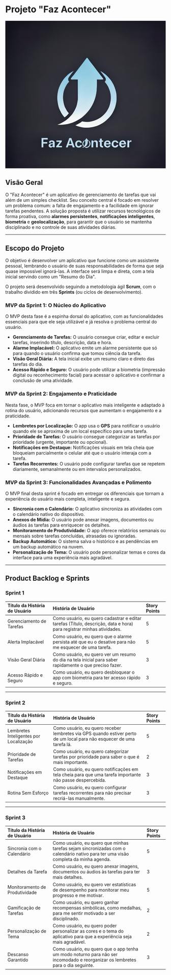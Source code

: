 # Projeto "Faz Acontecer"


![Logo do Projeto](mgt/faz-acontecer-logo.png)

## Visão Geral

O "Faz Acontecer" é um aplicativo de gerenciamento de tarefas que vai além de um simples checklist. Seu conceito central é focado em resolver um problema comum: a falta de engajamento e a facilidade em ignorar tarefas pendentes. A solução proposta é utilizar recursos tecnológicos de forma proativa, como **alarmes persistentes**, **notificações inteligentes**, **biometria** e **geolocalização**, para garantir que o usuário se mantenha disciplinado e no controle de suas atividades diárias.

---


## Escopo do Projeto

O objetivo é desenvolver um aplicativo que funcione como um assistente pessoal, lembrando o usuário de suas responsabilidades de forma que seja quase impossível ignorá-las. A interface será limpa e direta, com a tela inicial servindo como um "Resumo do Dia".

O projeto será desenvolvido seguindo a metodologia ágil **Scrum**, com o trabalho dividido em três **Sprints** (ou ciclos de desenvolvimento).

### **MVP da Sprint 1: O Núcleo do Aplicativo**

O MVP desta fase é a espinha dorsal do aplicativo, com as funcionalidades essenciais para que ele seja utilizável e já resolva o problema central do usuário.

* **Gerenciamento de Tarefas:** O usuário consegue criar, editar e excluir tarefas, inserindo título, descrição, data e hora.
* **Alarme Implacável:** O aplicativo emite um alarme persistente que só para quando o usuário confirma que tomou ciência da tarefa.
* **Visão Geral Diária:** A tela inicial exibe um resumo claro e direto das tarefas do dia.
* **Acesso Rápido e Seguro:** O usuário pode utilizar a biometria (impressão digital ou reconhecimento facial) para acessar o aplicativo e confirmar a conclusão de uma atividade.

### **MVP da Sprint 2: Engajamento e Praticidade**

Nesta fase, o MVP foca em tornar o aplicativo mais inteligente e adaptado à rotina do usuário, adicionando recursos que aumentam o engajamento e a praticidade.

* **Lembretes por Localização:** O app usa o **GPS** para notificar o usuário quando ele se aproxima de um local específico para uma tarefa.
* **Prioridade de Tarefas:** O usuário consegue categorizar as tarefas por prioridade (urgente, importante ou opcional).
* **Notificações em Destaque:** Notificações visuais em tela cheia que bloqueiam parcialmente o celular até que o usuário interaja com a tarefa.
* **Tarefas Recorrentes:** O usuário pode configurar tarefas que se repetem diariamente, semanalmente ou em intervalos personalizados.

### **MVP da Sprint 3: Funcionalidades Avançadas e Polimento**

O MVP final desta sprint é focado em entregar os diferenciais que tornam a experiência do usuário mais completa, inteligente e segura.

* **Sincronia com o Calendário:** O aplicativo sincroniza as atividades com o calendário nativo do dispositivo.
* **Anexos de Mídia:** O usuário pode anexar imagens, documentos ou áudios às tarefas para enriquecer os detalhes.
* **Monitoramento de Produtividade:** O app oferece relatórios semanais ou mensais sobre tarefas concluídas, atrasadas ou ignoradas.
* **Backup Automático:** O sistema salva o histórico e as pendências em um backup automático na nuvem.
* **Personalização de Tema:** O usuário pode personalizar temas e cores da interface para uma experiência mais agradável.

---

## Product Backlog e Sprints

### **Sprint 1**

| Título da História de Usuário | História de Usuário | Story Points |
| :--- | :--- | :--- |
| Gerenciamento de Tarefas | Como usuário, eu quero cadastrar e editar tarefas (Título, descrição, data e hora) para registrar minhas atividades. | 5 |
| Alerta Implacável | Como usuário, eu quero que o alarme persista até que eu o desative para não me esquecer de uma tarefa. | 5 |
| Visão Geral Diária | Como usuário, eu quero ver um resumo do dia na tela inicial para saber rapidamente o que preciso fazer. | 3 |
| Acesso Rápido e Seguro | Como usuário, eu quero desbloquear o app com biometria para ter acesso rápido e seguro. | 3 |

---

### **Sprint 2**

| Título da História de Usuário | História de Usuário | Story Points |
| :--- | :--- | :--- |
| Lembretes Inteligentes por Localização | Como usuário, eu quero receber lembretes via GPS quando estiver perto de um local para não esquecer de uma tarefa lá. | 5 |
| Prioridade de Tarefas | Como usuário, eu quero categorizar tarefas por prioridade para saber o que é mais importante. | 2 |
| Notificações em Destaque | Como usuário, eu quero notificações em tela cheia para que uma tarefa importante não passe despercebida. | 3 |
| Rotina Sem Esforço | Como usuário, eu quero configurar tarefas recorrentes para não precisar recriá-las manualmente. | 3 |

---

### **Sprint 3**

| Título da História de Usuário | História de Usuário | Story Points |
| :--- | :--- | :--- |
| Sincronia com o Calendário | Como usuário, eu quero que minhas tarefas sejam sincronizadas com o calendário nativo para ter uma visão completa da minha agenda. | 5 |
| Detalhes da Tarefa | Como usuário, eu quero anexar imagens, documentos ou áudios às tarefas para ter mais detalhes. | 3 |
| Monitoramento de Produtividade | Como usuário, eu quero ver estatísticas de desempenho para monitorar meu progresso e me motivar. | 5 |
| Gamificação de Tarefas | Como usuário, eu quero ganhar recompensas simbólicas, como medalhas, para me sentir motivado a ser disciplinado. | 2 |
| Personalização de Tema | Como usuário, eu quero poder personalizar as cores e o tema do aplicativo para que a experiência seja mais agradável. | 2 |
| Descanso Garantido | Como usuário, eu quero que o app tenha um modo noturno para não ser incomodado e reorganizar os lembretes para o dia seguinte. | 3 |
